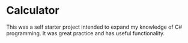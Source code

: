 # Calculator
This was a self starter project intended to expand my knowledge of C# programming. It was great practice and has useful functionality. 
